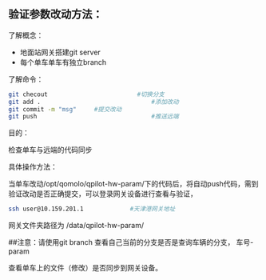 ## 验证参数改动方法：



了解概念：

- 地面站网关搭建git server
- 每个单车单车有独立branch



了解命令：

```bash
git checout                         #切换分支
git add .                               #添加改动
git commit -m "msg"     #提交改动
git push                                #推送远端
```



目的：

检查单车与远端的代码同步



具体操作方法：

当单车改动/opt/qomolo/qpilot-hw-param/下的代码后，将自动push代码，需到验证改动是否正确提交，可以登录网关设备进行查看与验证， 

```bash
ssh user@10.159.201.1             #天津港网关地址
```

网关文件夹路径为 /data/qpilot-hw-param/            

##注意：请使用git branch 查看自己当前的分支是否是查询车辆的分支， 车号-param

查看单车上的文件（修改）是否同步到网关设备。